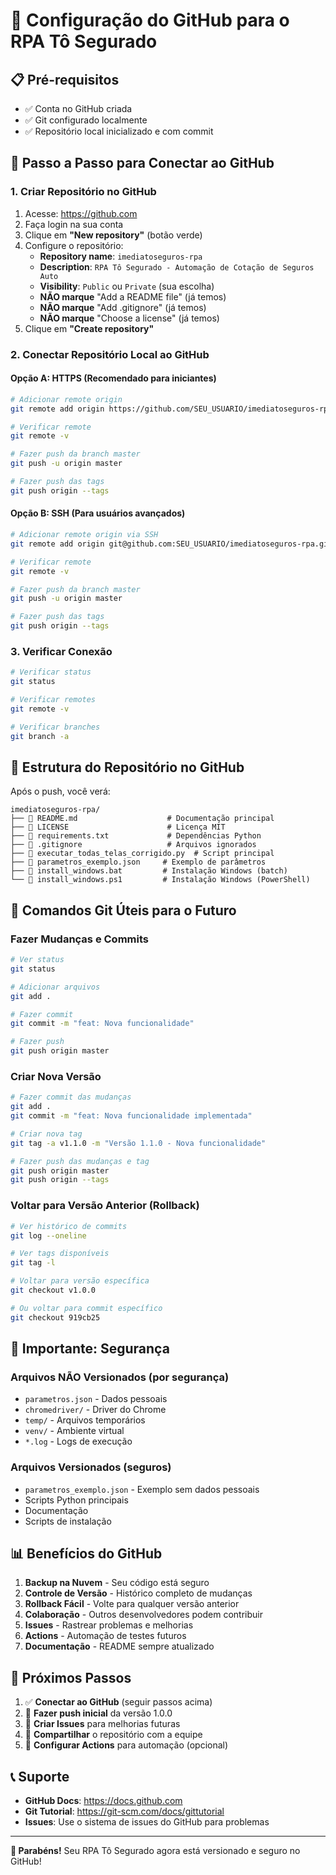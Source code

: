# 🚀 Configuração do GitHub para o RPA Tô Segurado

## 📋 **Pré-requisitos**
- ✅ Conta no GitHub criada
- ✅ Git configurado localmente
- ✅ Repositório local inicializado e com commit

## 🔧 **Passo a Passo para Conectar ao GitHub**

### **1. Criar Repositório no GitHub**
1. Acesse: https://github.com
2. Faça login na sua conta
3. Clique em **"New repository"** (botão verde)
4. Configure o repositório:
   - **Repository name**: `imediatoseguros-rpa`
   - **Description**: `RPA Tô Segurado - Automação de Cotação de Seguros Auto`
   - **Visibility**: `Public` ou `Private` (sua escolha)
   - **NÃO marque** "Add a README file" (já temos)
   - **NÃO marque** "Add .gitignore" (já temos)
   - **NÃO marque** "Choose a license" (já temos)
5. Clique em **"Create repository"**

### **2. Conectar Repositório Local ao GitHub**

#### **Opção A: HTTPS (Recomendado para iniciantes)**
```bash
# Adicionar remote origin
git remote add origin https://github.com/SEU_USUARIO/imediatoseguros-rpa.git

# Verificar remote
git remote -v

# Fazer push da branch master
git push -u origin master

# Fazer push das tags
git push origin --tags
```

#### **Opção B: SSH (Para usuários avançados)**
```bash
# Adicionar remote origin via SSH
git remote add origin git@github.com:SEU_USUARIO/imediatoseguros-rpa.git

# Verificar remote
git remote -v

# Fazer push da branch master
git push -u origin master

# Fazer push das tags
git push origin --tags
```

### **3. Verificar Conexão**
```bash
# Verificar status
git status

# Verificar remotes
git remote -v

# Verificar branches
git branch -a
```

## 📁 **Estrutura do Repositório no GitHub**

Após o push, você verá:
```
imediatoseguros-rpa/
├── 📄 README.md                    # Documentação principal
├── 📄 LICENSE                      # Licença MIT
├── 📄 requirements.txt             # Dependências Python
├── 📄 .gitignore                   # Arquivos ignorados
├── 📄 executar_todas_telas_corrigido.py  # Script principal
├── 📄 parametros_exemplo.json     # Exemplo de parâmetros
├── 📄 install_windows.bat         # Instalação Windows (batch)
└── 📄 install_windows.ps1         # Instalação Windows (PowerShell)
```

## 🔄 **Comandos Git Úteis para o Futuro**

### **Fazer Mudanças e Commits**
```bash
# Ver status
git status

# Adicionar arquivos
git add .

# Fazer commit
git commit -m "feat: Nova funcionalidade"

# Fazer push
git push origin master
```

### **Criar Nova Versão**
```bash
# Fazer commit das mudanças
git add .
git commit -m "feat: Nova funcionalidade implementada"

# Criar nova tag
git tag -a v1.1.0 -m "Versão 1.1.0 - Nova funcionalidade"

# Fazer push das mudanças e tag
git push origin master
git push origin --tags
```

### **Voltar para Versão Anterior (Rollback)**
```bash
# Ver histórico de commits
git log --oneline

# Ver tags disponíveis
git tag -l

# Voltar para versão específica
git checkout v1.0.0

# Ou voltar para commit específico
git checkout 919cb25
```

## 🚨 **Importante: Segurança**

### **Arquivos NÃO Versionados (por segurança)**
- `parametros.json` - Dados pessoais
- `chromedriver/` - Driver do Chrome
- `temp/` - Arquivos temporários
- `venv/` - Ambiente virtual
- `*.log` - Logs de execução

### **Arquivos Versionados (seguros)**
- `parametros_exemplo.json` - Exemplo sem dados pessoais
- Scripts Python principais
- Documentação
- Scripts de instalação

## 📊 **Benefícios do GitHub**

1. **Backup na Nuvem** - Seu código está seguro
2. **Controle de Versão** - Histórico completo de mudanças
3. **Rollback Fácil** - Volte para qualquer versão anterior
4. **Colaboração** - Outros desenvolvedores podem contribuir
5. **Issues** - Rastrear problemas e melhorias
6. **Actions** - Automação de testes futuros
7. **Documentação** - README sempre atualizado

## 🎯 **Próximos Passos**

1. ✅ **Conectar ao GitHub** (seguir passos acima)
2. 🔄 **Fazer push inicial** da versão 1.0.0
3. 📝 **Criar Issues** para melhorias futuras
4. 🚀 **Compartilhar** o repositório com a equipe
5. 🔧 **Configurar Actions** para automação (opcional)

## 📞 **Suporte**

- **GitHub Docs**: https://docs.github.com
- **Git Tutorial**: https://git-scm.com/docs/gittutorial
- **Issues**: Use o sistema de issues do GitHub para problemas

---

**🎉 Parabéns!** Seu RPA Tô Segurado agora está versionado e seguro no GitHub!
